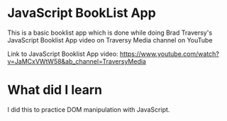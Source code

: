 # JavaScript BookList App

This is a basic booklist app which is done while doing Brad Traversy's JavaScript Booklist App video on Traversy Media channel on YouTube

Link to JavaScript Booklist App video: https://www.youtube.com/watch?v=JaMCxVWtW58&ab_channel=TraversyMedia

# What did I learn

I did this to practice DOM manipulation with JavaScript.
